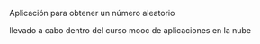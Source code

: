 Aplicación para obtener un número aleatorio 

llevado a cabo dentro del curso mooc de aplicaciones en la nube
